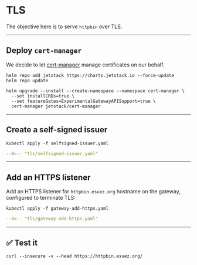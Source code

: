 # TLS

The objective here is to serve `httpbin` over TLS.

---

## Deploy `cert-manager`

We decide to let [cert-manager](https://cert-manager.io/docs/) manage certificates on our behalf.

```shell
helm repo add jetstack https://charts.jetstack.io --force-update
helm repo update
```

```shell
helm upgrade --install --create-namespace --namespace cert-manager \
  --set installCRDs=true \
  --set featureGates=ExperimentalGatewayAPISupport=true \
  cert-manager jetstack/cert-manager
```

---

## Create a self-signed issuer

```shell
kubectl apply -f selfsigned-issuer.yaml
```

```yaml linenums="1"
--8<-- "tls/selfsigned-issuer.yaml"
```

---

## Add an HTTPS listener

Add an HTTPS listener for `httpbin.esuez.org` hostname on the gateway, configured to terminate TLS:

```shell
kubectl apply -f gateway-add-https.yaml
```

```yaml linenums="1"
--8<-- "tls/gateway-add-https.yaml"
```

---

## :white_check_mark: Test it

```shell
curl --insecure -v --head https://httpbin.esuez.org/
```
